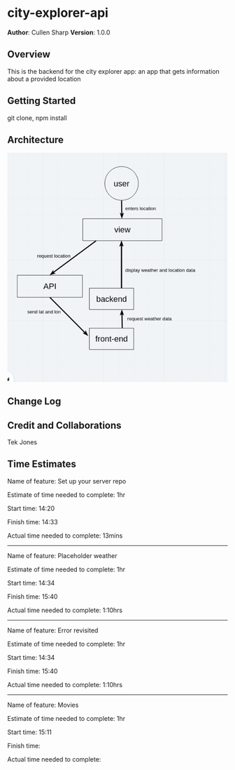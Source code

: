 # city-explorer-api

**Author**: Cullen Sharp
**Version**: 1.0.0

## Overview

This is the backend for the city explorer app: an app that gets information about a provided location

## Getting Started

git clone, npm install

## Architecture

![flow](flow.png)

## Change Log

## Credit and Collaborations

Tek Jones

## Time Estimates

Name of feature: Set up your server repo

Estimate of time needed to complete: 1hr

Start time: 14:20

Finish time: 14:33

Actual time needed to complete: 13mins

---

Name of feature: Placeholder weather

Estimate of time needed to complete: 1hr

Start time: 14:34

Finish time: 15:40

Actual time needed to complete: 1:10hrs

---

Name of feature: Error revisited

Estimate of time needed to complete: 1hr

Start time: 14:34

Finish time: 15:40

Actual time needed to complete: 1:10hrs

---

Name of feature: Movies

Estimate of time needed to complete: 1hr

Start time: 15:11

Finish time:

Actual time needed to complete:

<!--  -->